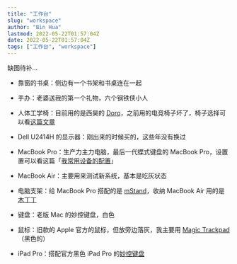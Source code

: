 ```yaml
---
title: "工作台"
slug: "workspace"
author: "Bin Hua"
lastmod: 2022-05-22T01:57:04Z
date: 2022-05-22T01:57:04Z
tags: ["工作台", "workspace"]
---
```


缺图待补...

- 靠窗的书桌：侧边有一个书架和书桌连在一起

- 手办：老婆送我的第一个礼物，六个钢铁侠小人

- 人体工学椅：目前用的是西昊的 [Doro](https://item.jd.com/100030129224.html)，之前用的电竞椅子坏了，椅子选择可以看[这篇文章](https://tourcoder.com/chair-is-so-important/)

- Dell U2414H 的显示器：刚出来的时候买的，这些年没有换过

- MacBook Pro：生产力主力电脑，最后一代蝶式键盘的 MacBook Pro，设置置可以看这篇「[我常用设备的配置](/the-configuration-on-my-devices)」

- MacBook Air：主要用来测试新系统，基本是吃灰状态

- 电脑支架：给 MacBook Pro 搭配的是 [mStand](https://www.amazon.com/Rain-Design-mStand-Laptop-Patented/dp/B000OOYECC/)，收纳 MacBook Air 用的是[木丁丁](https://item.jd.com/100013873588.html)

- 键盘：老版 Mac 的妙控键盘，白色

- 鼠标：旧款的 Apple 官方的鼠标，但放旁边落灰，我主要用 [Magic Trackpad](https://www.apple.com.cn/shop/product/MMMP3CH/A?fnode=6f530c4bad20c5c1608e157d79a0fad03d118019731b876096a738988091362fb7c07e7a2ba6aba4e9a685cb0931896d0d54c52631b306be1d3668d1ac0148cd6739b57f51cacb0a88c5790597c40e4a7a1aa1f4da595021e8f34298013be5a9c8678aeef422f6e101218d0eb60431f5)（黑色的）

- iPad Pro：搭配官方黑色 iPad Pro 的[妙控键盘](https://www.apple.com.cn/shop/product/MJQJ3CH/A?fnode=c3f08b49616ca5c676332810a69a78fd15783249b39863bd6beeee29d60223e70599a0dc6d4cb2ec630828f6f5bb8ad52a0fe2fbf89fe18085bedf1abab9b041664849920bb14150cf228afb5f3d643aaf4dd67c29e71adf66623615a657a893)
